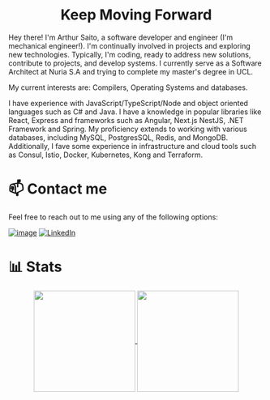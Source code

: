 <h1 align="center">Keep Moving Forward</h1>
Hey there! I'm Arthur Saito, a software developer and engineer (I'm mechanical engineer!). I'm continually involved in projects and exploring new technologies. Typically, I'm coding, ready to address new solutions, contribute to projects, and develop systems. I currently serve as a Software Architect at Nuria S.A and trying to complete my master's degree in UCL.

My current interests are: Compilers, Operating Systems and databases. 

I have experience with JavaScript/TypeScript/Node and object oriented languages such as C# and Java. I have a knowledge in popular libraries like React, Express and frameworks such as Angular, Next.js NestJS, .NET Framework and Spring. My proficiency extends to working with various databases, including MySQL, PostgresSQL, Redis, and MongoDB. Additionally, I fave some experience in infrastructure and cloud tools such as Consul, Istio, Docker, Kubernetes, Kong and Terraform. 

# 📫 Contact me

Feel free to reach out to me using any of the following options:

[![image](https://img.shields.io/badge/Microsoft_Outlook-0078D4?style=for-the-badge&logo=microsoft-outlook&logoColor=white)](mailto:arthur-saito@outlook.com)
[![LinkedIn](https://img.shields.io/badge/-LinkedIn-blue?style=for-the-badge&logo=linkedin)](https://www.linkedin.com/in/arthur-saito-398488120/)

# 📊 Stats
<section align="center">
 <a href="https://github.com/ArthurDotSaito">
  <img height=200 align="center" src="https://github-readme-stats-git-master-arthurdotsaito.vercel.app/api?username=ArthurDotSaito&theme=dracula&show_icons=true" />
</a>
<a href="https://github.com/ArthurDotSaito">
  <img height=200 align="center" src="https://github-readme-stats.vercel.app/api/top-langs/?username=ArthurDotSaito&hide=html&layout=compact&theme=dracula&langs_count=8&card_width=320" />
</a>
 
 
</section>
